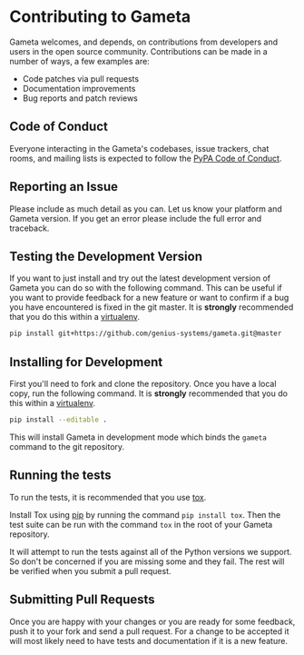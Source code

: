 # Contributing to Gameta

Gameta welcomes, and depends, on contributions from developers and users in
the open source community. Contributions can be made in a number of ways, a
few examples are:

- Code patches via pull requests
- Documentation improvements
- Bug reports and patch reviews

## Code of Conduct

Everyone interacting in the Gameta's codebases, issue trackers, chat
rooms, and mailing lists is expected to follow the [PyPA Code of Conduct].

## Reporting an Issue

Please include as much detail as you can. Let us know your platform and 
Gameta version. If you get an error please include the full error and 
traceback.

## Testing the Development Version

If you want to just install and try out the latest development version of
Gameta you can do so with the following command. This can be useful if you
want to provide feedback for a new feature or want to confirm if a bug you
have encountered is fixed in the git master. It is **strongly** recommended
that you do this within a [virtualenv].

```bash
pip install git+https://github.com/genius-systems/gameta.git@master
```

## Installing for Development

First you'll need to fork and clone the repository. Once you have a local
copy, run the following command. It is **strongly** recommended that you do
this within a [virtualenv].

```bash
pip install --editable .
```

This will install Gameta in development mode which binds the `gameta` command
to the git repository.

## Running the tests

To run the tests, it is recommended that you use [tox].

Install Tox using [pip] by running the command `pip install tox`.
Then the test suite can be run with the command `tox` in the
root of your Gameta repository.

It will attempt to run the tests against all of the Python versions we 
support. So don't be concerned if you are missing some and they fail. 
The rest will be verified when you submit a pull request.

## Submitting Pull Requests

Once you are happy with your changes or you are ready for some feedback, push
it to your fork and send a pull request. For a change to be accepted it will
most likely need to have tests and documentation if it is a new feature.

[virtualenv]: https://virtualenv.pypa.io/en/latest/user_guide.html
[pip]: https://pip.pypa.io/en/stable/
[tox]: https://tox.readthedocs.io/en/latest/
[PyPA Code of Conduct]: https://www.pypa.io/en/latest/code-of-conduct/
